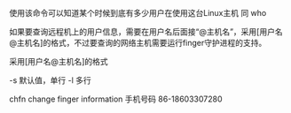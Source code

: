 使用该命令可以知道某个时候到底有多少用户在使用这台Linux主机 同 who

如果要查询远程机上的用户信息，需要在用户名后面接“@主机名”，采用[用户名@主机名]的格式，不过要查询的网络主机需要运行finger守护进程的支持。

采用[用户名@主机名]的格式

-s  默认值，单行
-l  多行

chfn    change finger information
    手机号码 86-18603307280
